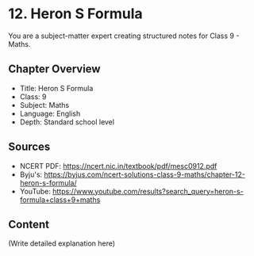 # 12. Heron S Formula

You are a subject-matter expert creating structured notes for Class 9 - Maths.

## Chapter Overview
- Title: Heron S Formula
- Class: 9
- Subject: Maths
- Language: English
- Depth: Standard school level

## Sources
- NCERT PDF: https://ncert.nic.in/textbook/pdf/mesc0912.pdf
- Byju's: https://byjus.com/ncert-solutions-class-9-maths/chapter-12-heron-s-formula/
- YouTube: https://www.youtube.com/results?search_query=heron-s-formula+class+9+maths

## Content
(Write detailed explanation here)
